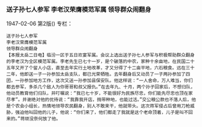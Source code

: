 ### 送子孙七人参军  李老汉荣膺模范军属  领导群众闹翻身

1947-02-06
第2版()
专栏：

    送子孙七人参军
    李老汉荣膺模范军属
    领导群众闹翻身
    【本报太岳二日电】临汾一区于五日欢宴军属。会议上选出送子孙七人参军与积极帮助群众翻身的李老汉为全区模范军属。李老先生已七十一岁，是个破落的中农，家种十余亩地，在民国二十五年又开了个留人小店，直至去年实行土地改革，才又分得了十二亩平地，六石粮食。远在三十二年，他即送一子一孙参加太岳支队，都已光荣牺牲。去年翻身后又动员了一子两孙参加了四团，一孙参加地方工作，这次又送一孙参加县保安队。他这样说：“一人舍命，万人难当，你们都去参军，多杀几个敌人为你哥哥和叔父报仇。”在去年九、十月，两个孙子回家后，不想归队，他动员教育他们归队，并叮嘱说：“我已七十岁，不能很好为民族尽忠，你们能先尽忠也顶在家尽孝”。并谢绝对他的优待说：“我靠我开店，捎带种地，也能过活。”交公粮公款也不落人后，他是个农会小组长，热情地领导农民翻身，别人不敢来干，他就带头。这次蒋军侵占后曾用刀枪威胁，强迫他叫回他的儿子，他说：“你们来了，他们都走了我就是这个老命顶着，儿子是叫不回来的。”蒋顽没奈何放了他。
